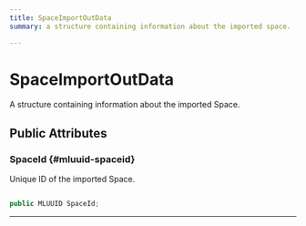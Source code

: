 ```yaml
---
title: SpaceImportOutData
summary: a structure containing information about the imported space. 

---
```


# SpaceImportOutData




A structure containing information about the imported Space.   





## Public Attributes

### SpaceId {#mluuid-spaceid}

Unique ID of the imported Space. 

```csharp

public MLUUID SpaceId;

```






-----------

